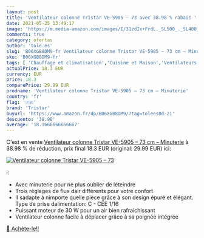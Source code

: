 ```yaml
---
layout: post
title: 'Ventilateur colonne Tristar VE-5905 – 73 avec 38.98 % rabais '
date: 2021-05-25 13:49:17
image: 'https://m.media-amazon.com/images/I/31zdIx+FrdL._SL500_._SL400_.jpg'
comments: true
category: ofertas
author: 'tole.es'
slug: 'B06XGB8DM9-fr Ventilateur colonne Tristar VE-5905 – 73 cm – Minuterie'
sku: 'B06XGB8DM9-fr'
tags: [ 'Chauffage et climatisation','Cuisine et Maison','Ventilateurs','Ventilateurs colonne','tristar', ]
actualPrice: 18.3 EUR
currency: EUR
price: 18.3
comparePrice: 29.99 EUR
prodname: 'Ventilateur colonne Tristar VE-5905 – 73 cm – Minuterie'
country: 'fr'
flag: '🇫🇷'
brand: 'Tristar'
buyurl: 'https://www.amazon.fr/dp/B06XGB8DM9/?tag=tolees0d-21'
descuento: '38.98'
average: '18.1666666666667'
---
```


C'est en vente [Ventilateur colonne Tristar VE-5905 – 73 cm – Minuterie](https://www.amazon.fr/dp/B06XGB8DM9/?tag=tolees0d-21)  à  38.98 % de réduction, prix final  18.3 EUR (original: 29.99 EUR) ici:

[![Ventilateur colonne Tristar VE-5905 – 73](https://m.media-amazon.com/images/I/31zdIx+FrdL._SL500_._SL400_.jpg)](https://www.amazon.fr/dp/B06XGB8DM9/?tag=tolees0d-21)

ℹ️:

- Avec minuterie pour ne plus oublier de léteindre
- Trois réglages de flux dair différents pour votre confort
- Il sadapte à nimporte quelle pièce grâce à son design épuré et élégant. Type de prise dalimentation: C - CEE 1/16
- Puissant moteur de 30 W pour un air bien rafraichissant
- Ventilateur colonne facile à déplacer grâce à sa poignée intégrée

[🛒 Achète-le!!](https://www.amazon.fr/dp/B06XGB8DM9/?tag=tolees0d-21)
